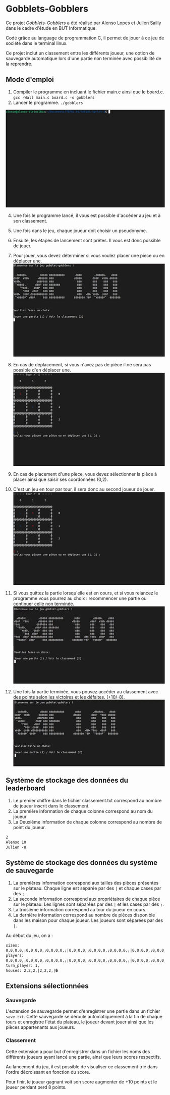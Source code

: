 # Gobblets-Gobblers
Ce projet _Gobblets-Gobblers_ a été réalisé par Alenso Lopes et Julien Sailly dans le cadre d'étude en BUT Informatique.

Codé grâce au language de programmation C, il permet de jouer à ce jeu de société dans le terminal linux.

Ce projet inclut un classement entre les différents joueur, une option de sauvegarde automatique lors d'une partie non terminée avec possibilité de la reprendre.

## Mode d'emploi

  1) Compiler le programme en incluant le fichier main.c ainsi que le board.c.
  `gcc -Wall main.c board.c -o gobblers`
  2) Lancer le programme.
  `./gobblers`

  ![Gif de la compilation](img/COMPILE.gif)

  4) Une fois le programme lancé, il vous est possible d'accéder au jeu et à son classement.
  5) Une fois dans le jeu, chaque joueur doit choisir un pseudonyme.
  6) Ensuite, les étapes de lancement sont prêtes. Il vous est donc possible de jouer.
  7) Pour jouer, vous devez déterminer si vous voulez placer une pièce ou en déplacer une.
![Gif du placement des pièces](img/PLACE.gif) 
  8) En cas de déplacement, si vous n'avez pas de pièce il ne sera pas possible d'en déplacer une.
![Gif du déplacement des pièces](img/MOVE.gif)
  9) En cas de placement d'une pièce, vous devez sélectionner la pièce à placer ainsi que saisir ses coordonnées (0,2).
  10) C'est un jeu en tour par tour, il sera donc au second joueur de jouer.
![Gif de la victoires](img/WIN.gif)
  11) Si vous quittez la partie lorsqu'elle est en cours, et si vous relancez le programme vous pourrez au choix : recommencer une partie ou continuer celle non terminée.
![Gif de la sauvegarde](img/save.gif)
    
  12) Une fois la partie terminée, vous pouvez accéder au classement avec des points selon les victoires et les défaites. (+10/-8).
![Gif du classement](img/RANK.gif)

## Système de stockage des données du leaderboard

  1) Le premier chiffre dans le fichier classement.txt correspond au nombre de joueur inscrit dans le classement.
  2) La première information de chaque colonne correspond au nom du joueur
  3) La Deuxième information de chaque colonne correspond au nombre de point du joueur.
```
2
Alenso 10
Julien -8
```

## Système de stockage des données du système de sauvegarde

  1) La premières information correspond aux tailles des pièces présentes sur le plateau. Chaque ligne est séparée par des `|` et chaque cases par des `;`.
  2) La seconde information correspond aux propriétaires de chaque pièce sur le plateau. Les lignes sont séparées par des `|` et les cases par des `;`.
  3) La troisième information correspond au tour du joueur en cours.
  4) La dernière information correspond au nombre de pièces disponible dans les maison pour chaque joueur. Les joueurs sont séparées par des `|`.

Au début du jeu, on a :
```
sizes: 0,0,0,0,;0,0,0,0,;0,0,0,0,;|0,0,0,0,;0,0,0,0,;0,0,0,0,;|0,0,0,0,;0,0,0,0,;0,0,0,0,;|
players: 0,0,0,0,;0,0,0,0,;0,0,0,0,;|0,0,0,0,;0,0,0,0,;0,0,0,0,;|0,0,0,0,;0,0,0,0,;0,0,0,0,;|
turn_player: 1,
houses: 2,2,2,|2,2,2,|�
```

## Extensions sélectionnées

### Sauvegarde

L'extension de sauvegarde permet d'enregistrer une partie dans un fichier `save.txt`. Cette sauvegarde se déroule automatiquement à la fin de chaque tours et enregistre l'état du plateau, le joueur devant jouer ainsi que les pièces appartenants aux joueurs.

### Classement

Cette extension a pour but d'enregistrer dans un fichier les noms des différents joueurs ayant lancé une partie, ainsi que leurs scores respectifs. 

Au lancement du jeu, il est possible de visualiser ce classement trié dans l'ordre décroissant en fonction du score. 

Pour finir, le joueur gagnant voit son score augmenter de +10 points et le joueur perdant perd 8 points. 
